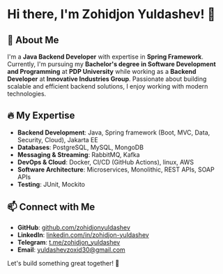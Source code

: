 # Hi there, I'm Zohidjon Yuldashev! 👋

## 🚀 About Me
I'm a **Java Backend Developer** with expertise in **Spring Framework**. Currently, I'm pursuing my **Bachelor's degree in Software Development and Programming** at **PDP University** while working as a **Backend Developer** at **Innovative Industries Group**. Passionate about building scalable and efficient backend solutions, I enjoy working with modern technologies.

## 🔥 My Expertise
- **Backend Development**: Java, Spring framework (Boot, MVC, Data, Security, Cloud), Jakarta EE
- **Databases**: PostgreSQL, MySQL, MongoDB
- **Messaging & Streaming**: RabbitMQ, Kafka
- **DevOps & Cloud**: Docker, CI/CD (GitHub Actions), linux, AWS
- **Software Architecture**: Microservices, Monolithic, REST APIs, SOAP APIs
- **Testing**: JUnit, Mockito

## 📫 Connect with Me
- **GitHub**: [github.com/zohidjonyuldashev](https://github.com/zohidjonyuldashev)
- **LinkedIn**: [linkedin.com/in/zohidjon-yuldashev](https://www.linkedin.com/in/zohidjon-yuldashev-942a22239/)
- **Telegram**: [t.me/zohidjon_yuldashev](https://t.me/zohidjon_yuldashev)
- **Email**: yuldashevzoxid30@gmail.com

Let's build something great together! 🚀

